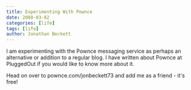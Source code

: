 ```yaml
---
title: Experimenting With Pownce
date: 2008-03-02
categories: [life]
tags: [life]
author: Jonathan Beckett
---
```


I am experimenting with the Pownce messaging service as perhaps an alternative or addition to a regular blog. I have written about Pownce at PluggedOut if you would like to know more about it.

Head on over to pownce.com/jonbeckett73 and add me as a friend - it's free!